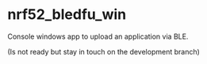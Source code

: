 # nrf52_bledfu_win
Console windows app to upload an application via BLE.

(Is not ready but stay in touch on the development branch)
